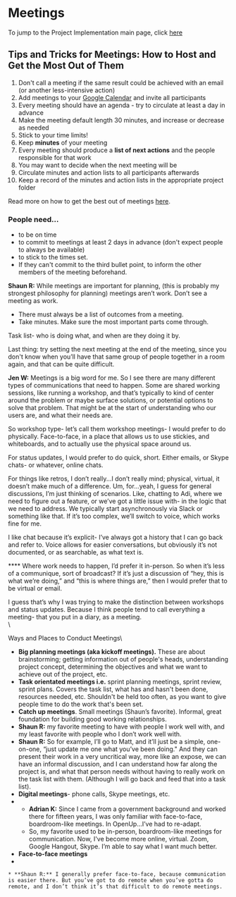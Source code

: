 # Meetings

To jump to the Project Implementation main page, click [here](./)

## Tips and Tricks for Meetings: How to Host and Get the Most Out of Them

1. Don't call a meeting if the same result could be achieved with an email (or another less-intensive action)
2. Add meetings to your [Google Calendar](https://calendar.google.com) and invite all participants
3. Every meeting should have an agenda - try to circulate at least a day in advance
4. Make the meeting default length 30 minutes, and increase or decrease as needed
5. Stick to your time limits!
6. Keep **minutes** of your meeting
7. Every meeting should produce a **list of next actions** and the people responsible for that work
8. You may want to decide when the next meeting will be
9. Circulate minutes and action lists to all participants afterwards
10. Keep a record of the minutes and action lists in the appropriate project folder

Read more on how to get the best out of meetings [here](https://hbr.org/2016/06/8-ground-rules-for-great-meetings).

### People need...&#x20;

* to be on time
* to commit to meetings at least 2 days in advance (don't expect people to always be available)
* to stick to the times set.&#x20;
* If they can't commit to the third bullet point, to inform the other members of the meeting beforehand.&#x20;

**Shaun R:** While meetings are important for planning, (this is probably my strongest philosophy for planning)  meetings aren’t work. Don’t see a meeting as work.&#x20;

* There must always be a list of outcomes from a meeting.&#x20;
* Take minutes. Make sure the most important parts come through.&#x20;

Task list- who is doing what, and when are they doing it by.&#x20;

Last thing: try setting the next meeting at the end of the meeting, since you don't know when you’ll have that same group of people together in a room again, and that can be quite difficult.&#x20;



**Jen W:** Meetings is a big word for me. So I see there are many different types of communications that need to happen. Some are shared working sessions, like running a workshop, and that’s typically to kind of center around the problem or maybe surface solutions, or potential options to solve that problem. That might be at the start of understanding who our users are, and what their needs are.

So workshop type- let’s call them workshop meetings- I would prefer to do physically. Face-to-face, in a place that allows us to use stickies, and whiteboards, and to actually use the physical space around us.&#x20;

For status updates, I would prefer to do quick, short. Either emails, or Skype chats- or whatever, online chats.

For things like retros, I don’t really...I don’t really mind; physical, virtual, it doesn’t make much of a difference. Um, for...yeah, I guess for general discussions, I’m just thinking of scenarios. Like, chatting to Adi, where we need to figure out a feature, or we’ve got a little issue with- in the logic that we need to address. We typically start asynchronously via Slack or something like that. If it’s too complex, we’ll switch to voice, which works fine for me.&#x20;

I like chat because it’s explicit- I’ve always got a history that I can go back and refer to. Voice allows for easier conversations, but obviously it’s not documented, or as searchable, as what text is.&#x20;

&#x20;**** Where work needs to happen, I’d prefer it in-person. So when it’s less of a communique, sort of broadcast? If it’s just a discussion of “hey, this is what we’re doing,” and “this is where things are,” then I would prefer that to be virtual or email.

I guess that’s why I was trying to make the distinction between workshops and status updates. Because I think people tend to call everything a meeting- that you put in a diary, as a meeting. \
\




Ways and Places to Conduct Meetings\



* **Big planning meetings (aka kickoff meetings).** These are about brainstorming; getting information out of people's heads, understanding project concept, determining the objectives and what we want to achieve out of the project, etc.
* **Task orientated meetings i.e.** sprint planning meetings, sprint review, sprint plans. Covers the task list, what has and hasn't been done, resources needed, etc. Shouldn't be held too often, as you want to give people time to do the work that's been set.&#x20;
* **Catch up meetings**. Small meetings (Shaun’s favorite). Informal, great foundation for building good working relationships.&#x20;
* **Shaun R:** my favorite meeting to have with people I work well with, and my least favorite with people who I don’t work well with.&#x20;
* **Shaun R:** So for example, I’ll go to Matt, and it’ll just be a simple, one-on-one, “just update me one what you’ve been doing." And they can present their work in a very uncritical way, more like an expose, we can have an informal discussion, and I can understand how far along the project is, and what that person needs without having to really work on the task list with them. (Although I will go back and feed that into a task list).
* **Digital meetings**- phone calls, Skype meetings, etc.
*
  * **Adrian K:** Since I came from a government background and worked there for fifteen years, I was only familiar with face-to-face, boardroom-like meetings. In OpenUp...I’ve had to re-adapt.
  * So, my favorite used to be in-person, boardroom-like meetings for communication. Now, I've become more online, virtual. Zoom, Google Hangout, Skype. I’m able to say what I want much better.
* **Face-to-face meetings**
*

    * **Shaun R:** I generally prefer face-to-face, because communication is easier there. But you’ve got to do remote when you’ve gotta do remote, and I don’t think it’s that difficult to do remote meetings.



